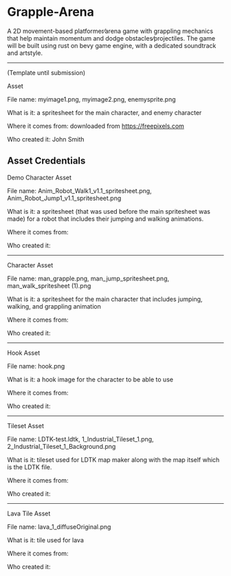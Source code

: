 # Grapple-Arena
A 2D movement-based platformer⁄arena game with grappling mechanics that help maintain momentum and dodge obstacles⁄projectiles.
The game will be built using rust on bevy game engine, with a dedicated soundtrack and artstyle.

---------------------------------------------------------------------------------------


(Template until submission)


Asset

File name: myimage1.png, myimage2.png, enemysprite.png

What is it: a spritesheet for the main character, and enemy character

Where it comes from: downloaded from https://freepixels.com

Who created it: John Smith


Asset Credentials
---------------------------------------------------------------------------------------


Demo Character Asset

File name: Anim_Robot_Walk1_v1.1_spritesheet.png, Anim_Robot_Jump1_v1.1_spritesheet.png

What is it: a spritesheet (that was used before the main spritesheet was made) for a robot that includes their jumping and walking animations.

Where it comes from:

Who created it:

---------------------------------------------------------------------------------------

Character Asset

File name: man_grapple.png, man_jump_spritesheet.png, man_walk_spritesheet (1).png

What is it: a spritesheet for the main character that includes jumping, walking, and grappling animation

Where it comes from: 

Who created it: 

---------------------------------------------------------------------------------------

Hook Asset

File name: hook.png

What is it: a hook image for the character to be able to use

Where it comes from:

Who created it:

---------------------------------------------------------------------------------------

Tileset Asset

File name: LDTK-test.ldtk, 1_Industrial_Tileset_1.png, 2_Industrial_Tileset_1_Background.png

What is it: tileset used for LDTK map maker along with the map itself which is the LDTK file.

Where it comes from: 

Who created it: 

---------------------------------------------------------------------------------------

Lava Tile Asset

File name: lava_1_diffuseOriginal.png

What is it: tile used for lava

Where it comes from:

Who created it:


